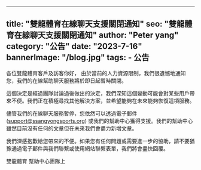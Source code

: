 --- 
 title: "雙龍體育在線聊天支援關閉通知" 
 seo: "雙龍體育在線聊天支援關閉通知" 
 author: "Peter yang" 
 category: "公告" 
 date: "2023-7-16" 
 bannerImage: "/blog.jpg" 
 tags: 
     - 公告 
 ---

各位雙龍體育客戶及訪客你好，
由於當前的人力資源限制，我們很遺憾地通知您，我們的在線幫助聊天服務將於即日起暫時關閉。

  
這個決定是經過團隊討論過後做出的決定，我們深知這個變動可能會對某些用戶帶來不便。我們正在積極尋找其他解決方案，並希望能夠在未來能夠恢復這項服務。

  
儘管我們的在線聊天服務暫停，您依然可以透過電子郵件 (support@ssangyongsports.org) 或我們的幫助中心獲得支援。我們的幫助中心雖然目前沒有任何的文章但在未來我們會盡力新增文章。

  
我們深感抱歉給您帶來的不便。如果您有任何問題或需要進一步的協助，請不要猶豫通過電子郵件與我們聯繫或使用網站聯繫表單，我們將會盡快回覆。

  
雙龍體育 幫助中心團隊上
